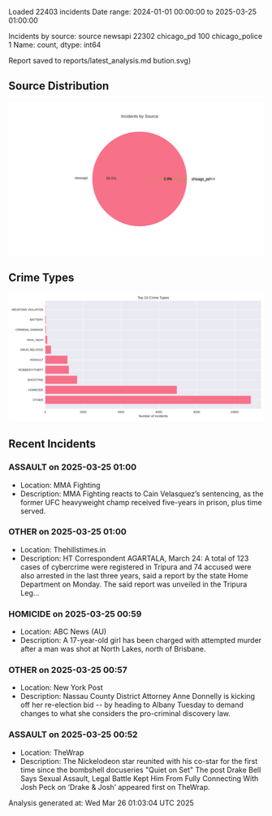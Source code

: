 
Loaded 22403 incidents
Date range: 2024-01-01 00:00:00 to 2025-03-25 01:00:00

Incidents by source:
source
newsapi           22302
chicago_pd          100
chicago_police        1
Name: count, dtype: int64

Report saved to reports/latest_analysis.md
bution.svg)

## Source Distribution
![Source Distribution](images/source_distribution.svg)

## Crime Types
![Crime Types](images/crime_types.svg)

## Recent Incidents

### ASSAULT on 2025-03-25 01:00
- Location: MMA Fighting
- Description: MMA Fighting reacts to Cain Velasquez’s sentencing, as the former UFC heavyweight champ received five-years in prison, plus time served.


### OTHER on 2025-03-25 01:00
- Location: Thehillstimes.in
- Description: HT Correspondent AGARTALA, March 24: A total of 123 cases of cybercrime were registered in Tripura and 74 accused were also arrested in the last three years, said a report by the state Home Department on Monday. The said report was unveiled in the Tripura Leg…


### HOMICIDE on 2025-03-25 00:59
- Location: ABC News (AU)
- Description: A 17-year-old girl has been charged with attempted murder after a man was shot at North Lakes, north of Brisbane.


### OTHER on 2025-03-25 00:57
- Location: New York Post
- Description: Nassau County District Attorney Anne Donnelly is kicking off her re-election bid -- by heading to Albany Tuesday to demand changes to what she considers the pro-criminal discovery law.


### ASSAULT on 2025-03-25 00:52
- Location: TheWrap
- Description: The Nickelodeon star reunited with his co-star for the first time since the bombshell docuseries "Quiet on Set" 
The post Drake Bell Says Sexual Assault, Legal Battle Kept Him From Fully Connecting With Josh Peck on ‘Drake & Josh’ appeared first on TheWrap.

Analysis generated at: Wed Mar 26 01:03:04 UTC 2025
